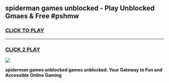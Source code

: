 
## spiderman games unblocked - Play Unblocked Gmaes & Free #pshmw
<h3>
<a href="https://news.freeplayer.one?title=spiderman_games_unblocked&ref=24F">CLICK TO PLAY</a></h3>
<hr>

<h3>
<a href="https://news.freeplayer.one?title=spiderman_games_unblocked&ref=24F">CLICK 2 PLAY</a>
  
</h3>

<a href="https://news.freeplayer.one?title=spiderman_games_unblocked&ref=24F/"><img src="https://clearcache.store/games.png"></a>


**spiderman games unblocked games unblocked: Your Gateway to Fun and Accessible Online Gaming**
